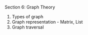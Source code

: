 Section 6: Graph Theory

1. Types of graph
2. Graph representation - Matrix, List
3. Graph traversal


